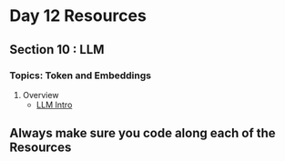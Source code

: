 # Day 12 Resources 

## Section 10 : LLM

### Topics: Token and Embeddings
1. Overview
    * [LLM Intro](https://www.youtube.com/watch?v=yfHHvmaMkcA&pp=ygUYdG9rZW4gYW5kIGVtYmVkZGluZ3MgbGxt)


## Always make sure you code along each of the Resources 




